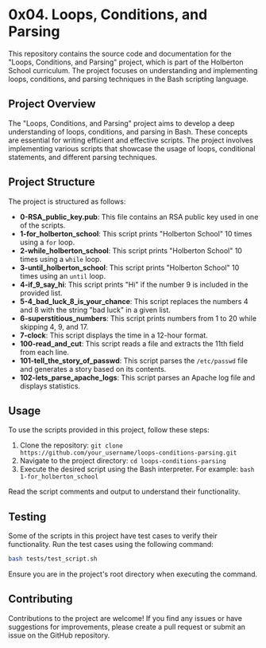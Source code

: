 # 0x04. Loops, Conditions, and Parsing

This repository contains the source code and documentation for the "Loops, Conditions, and Parsing" project, which is part of the Holberton School curriculum. The project focuses on understanding and implementing loops, conditions, and parsing techniques in the Bash scripting language.

## Project Overview

The "Loops, Conditions, and Parsing" project aims to develop a deep understanding of loops, conditions, and parsing in Bash. These concepts are essential for writing efficient and effective scripts. The project involves implementing various scripts that showcase the usage of loops, conditional statements, and different parsing techniques.

## Project Structure

The project is structured as follows:

- **0-RSA_public_key.pub**: This file contains an RSA public key used in one of the scripts.
- **1-for_holberton_school**: This script prints "Holberton School" 10 times using a `for` loop.
- **2-while_holberton_school**: This script prints "Holberton School" 10 times using a `while` loop.
- **3-until_holberton_school**: This script prints "Holberton School" 10 times using an `until` loop.
- **4-if_9_say_hi**: This script prints "Hi" if the number 9 is included in the provided list.
- **5-4_bad_luck_8_is_your_chance**: This script replaces the numbers 4 and 8 with the string "bad luck" in a given list.
- **6-superstitious_numbers**: This script prints numbers from 1 to 20 while skipping 4, 9, and 17.
- **7-clock**: This script displays the time in a 12-hour format.
- **100-read_and_cut**: This script reads a file and extracts the 11th field from each line.
- **101-tell_the_story_of_passwd**: This script parses the `/etc/passwd` file and generates a story based on its contents.
- **102-lets_parse_apache_logs**: This script parses an Apache log file and displays statistics.

## Usage

To use the scripts provided in this project, follow these steps:

1. Clone the repository: `git clone https://github.com/your_username/loops-conditions-parsing.git`
2. Navigate to the project directory: `cd loops-conditions-parsing`
3. Execute the desired script using the Bash interpreter. For example: `bash 1-for_holberton_school`

Read the script comments and output to understand their functionality.

## Testing

Some of the scripts in this project have test cases to verify their functionality. Run the test cases using the following command:

```bash
bash tests/test_script.sh
```

Ensure you are in the project's root directory when executing the command.

## Contributing

Contributions to the project are welcome! If you find any issues or have suggestions for improvements, please create a pull request or submit an issue on the GitHub repository.
